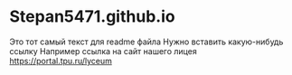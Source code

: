 # Stepan5471.github.io
Это тот самый текст для readme файла
Нужно вставить какую-нибудь ссылку
Например ссылка на сайт нашего лицея https://portal.tpu.ru/lyceum
